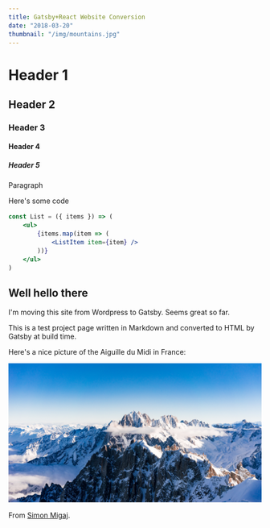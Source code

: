 ```yaml
---
title: Gatsby+React Website Conversion
date: "2018-03-20"
thumbnail: "/img/mountains.jpg"
---
```


# Header 1

## Header 2

### Header 3

#### Header 4

##### Header 5

Paragraph

Here's some code

```jsx
const List = ({ items }) => (
	<ul>
		{items.map(item => (
			<ListItem item={item} />
		))}
	</ul>
)
```

## Well hello there

I'm moving this site from Wordpress to Gatsby. Seems great so far.

This is a test project page written in Markdown and converted to HTML by Gatsby at build time.


Here's a nice picture of the Aiguille du Midi in France:

![](../img/mountains.jpg "Some lovely mountains" )

From [Simon Migaj](https://unsplash.com/@simonmigaj).